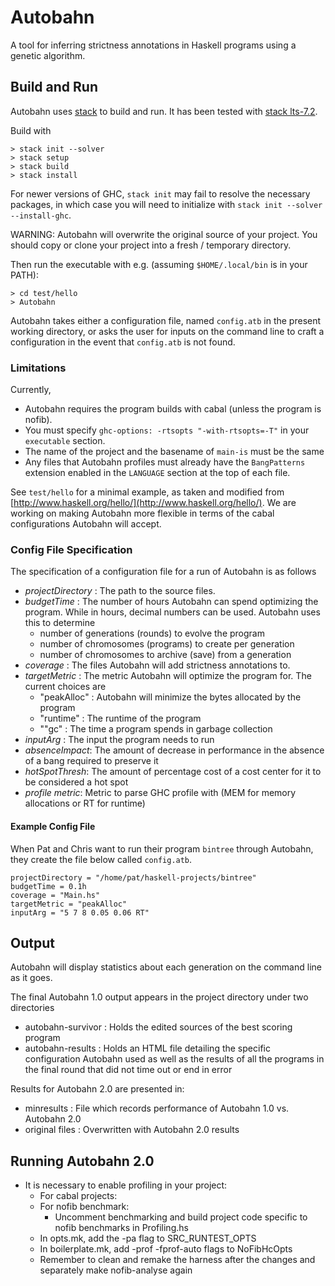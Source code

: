 # Autobahn

A tool for inferring strictness annotations in Haskell programs using a genetic algorithm.

## Build and Run

Autobahn uses [stack](https://github.com/commercialhaskell/stack) to build and run.
It has been tested with [stack lts-7.2](https://github.com/fpco/lts-haskell/blob/master/lts-7.2.yaml).

Build with

```
> stack init --solver
> stack setup
> stack build
> stack install
```

For newer versions of GHC, `stack init` may fail to resolve the necessary packages,
in which case you will need to initialize with `stack init --solver --install-ghc`.

WARNING: Autobahn will overwrite the original source of your project. You should
copy or clone your project into a fresh / temporary directory.

Then run the executable with e.g. (assuming `$HOME/.local/bin` is in your PATH):

```
> cd test/hello
> Autobahn
```

Autobahn takes either a configuration file, named `config.atb` in the present working
directory, or asks the user for inputs on the command line to craft a configuration
in the event that `config.atb` is not found.

### Limitations

Currently,

- Autobahn requires the program builds with cabal (unless the program is nofib).
- You must specify `ghc-options: -rtsopts "-with-rtsopts=-T"` in your `executable` section.
- The name of the project and the basename of `main-is` must be the same
- Any files that Autobahn profiles must already have the `BangPatterns` extension enabled
  in the `LANGUAGE` section at the top of each file.

See `test/hello` for a minimal example, as taken and modified from
[http://www.haskell.org/hello/](http://www.haskell.org/hello/). We are working on making
Autobahn more flexible in terms of the cabal configurations Autobahn will accept.

### Config File Specification

The specification of a configuration file for a run of Autobahn is as follows

- *projectDirectory* : The path to the source files.
- *budgetTime* : The number of hours Autobahn can spend optimizing the program.
  While in hours, decimal numbers can be used. Autobahn uses this to determine
  - number of generations (rounds) to evolve the program
  - number of chromosomes (programs) to create per generation
  - number of chromosomes to archive (save) from a generation
- *coverage* : The files Autobahn will add strictness annotations to.
- *targetMetric* : The metric Autobahn will optimize the program for. The current choices are
  - "peakAlloc" : Autobahn will minimize the bytes allocated by the program
  - "runtime" : The runtime of the program
  - ""gc" : The time a program spends in garbage collection
- *inputArg* : The input the program needs to run
- *absenceImpact*: The amount of decrease in performance in the absence of a bang required to preserve it
- *hotSpotThresh*: The amount of percentage cost of a cost center for it to be considered a hot spot
- *profile metric*: Metric to parse GHC profile with (MEM for memory allocations or RT for runtime)

#### Example Config File

When Pat and Chris want to run their program `bintree` through Autobahn, they
create the file below called `config.atb`.

```
projectDirectory = "/home/pat/haskell-projects/bintree"
budgetTime = 0.1h
coverage = "Main.hs"
targetMetric = "peakAlloc"
inputArg = "5 7 8 0.05 0.06 RT"
```

## Output

Autobahn will display statistics about each generation on the command line as it goes.

The final Autobahn 1.0 output appears in the project directory under two directories

- autobahn-survivor : Holds the edited sources of the best scoring program
- autobahn-results  : Holds an HTML file detailing the specific configuration Autobahn used
                      as well as the results of all the programs in the final round that did
                      not time out or end in error

Results for Autobahn 2.0 are presented in:
- minresults        : File which records performance of Autobahn 1.0 vs. Autobahn 2.0
- original files    : Overwritten with Autobahn 2.0 results

## Running Autobahn 2.0 

- It is necessary to enable profiling in your project:
    - For cabal projects:
    - For nofib benchmark:
        - Uncomment benchmarking and build project code specific to nofib benchmarks in
          Profiling.hs
	- In opts.mk,  add the -pa flag to SRC_RUNTEST_OPTS 
	- In boilerplate.mk, add -prof -fprof-auto flags to NoFibHcOpts 
	- Remember to clean and remake the harness after the changes and separately make
          nofib-analyse again
